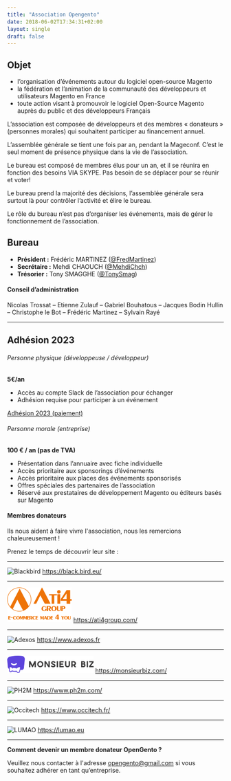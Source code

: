 ```yaml
---
title: "Association Opengento"
date: 2018-06-02T17:34:31+02:00
layout: single
draft: false
---
```


## Objet

- l’organisation d’événements autour du logiciel open-source Magento
- la fédération et l’animation de la communauté des développeurs et utilisateurs Magento en France
- toute action visant à promouvoir le logiciel Open-Source Magento auprès du public et des développeurs Français

L’association est composée de développeurs et des membres « donateurs » (personnes morales) qui souhaitent participer au financement annuel.

L’assemblée générale se tient une fois par an, pendant la Mageconf. C’est le seul moment de présence physique dans la vie de l’association.

Le bureau est composé de membres élus pour un an, et il se réunira en fonction des besoins VIA SKYPE. Pas besoin de se déplacer pour se réunir et voter!

Le bureau prend la majorité des décisions, l’assemblée générale sera surtout là pour contrôler l’activité et élire le bureau.

Le rôle du bureau n’est pas d’organiser les événements, mais de gérer le fonctionnement de l’association.

## Bureau

- **Président :** Frédéric MARTINEZ ([@FredMartinez](https://twitter.com/FredMartinez))
- **Secrétaire :** Mehdi CHAOUCH ([@MehdiChch](https://twitter.com/MehdiChch))
- **Trésorier :** Tony SMAGGHE ([@TonySmag](https://twitter.com/TonySmag))

#### Conseil d’administration

Nicolas Trossat – Etienne Zulauf – Gabriel Bouhatous – Jacques Bodin Hullin – Christophe le Bot – Frédéric Martinez – Sylvain Rayé

------

## Adhésion 2023

###### Personne physique (développeuse / développeur)

**5€/an**

- Accès au compte Slack de l’association pour échanger
- Adhésion requise pour participer à un événement

[Adhésion 2023 (paiement)](https://www.helloasso.com/associations/opengento/adhesions/adhesion-individuelle-2016)

###### Personne morale (entreprise)

**100 € / an (pas de TVA)**

- Présentation dans l’annuaire avec fiche individuelle
- Accès prioritaire aux sponsorings d’événements
- Accès prioritaire aux places des événements sponsorisés
- Offres spéciales des partenaires de l’association
- Réservé aux prestataires de développement Magento ou éditeurs basés sur Magento

#### Membres donateurs

Ils nous aident à faire vivre l'association, nous les remercions chaleureusement !

Prenez le temps de découvrir leur site :

------

![Blackbird](https://raw.githubusercontent.com/opengento/site-opengento/master/static/img/partners/blackbird-logo.png "Blackbird")
https://black.bird.eu/

------

![ati4group](https://raw.githubusercontent.com/opengento/site-opengento/master/static/img/partners/ATI4-150.png "Ati4Group")
https://ati4group.com/

------

![Adexos](https://raw.githubusercontent.com/opengento/site-opengento/master/static/img/partners/adexos-150x65.png "Adexos")
https://www.adexos.fr

------

![Monsieur Biz](https://raw.githubusercontent.com/opengento/site-opengento/master/static/img/partners/MonsieurBiz.png "Monsieur Biz")
https://monsieurbiz.com/

------

![PH2M](https://raw.githubusercontent.com/opengento/site-opengento/master/static/img/partners/ph2m-logo.png "PH2M")
https://www.ph2m.com/

------

![Occitech](https://raw.githubusercontent.com/opengento/site-opengento/master/static/img/partners/logo-occitech-150x39.jpg "Occitech")
https://www.occitech.fr/

------
![LUMAO](https://raw.githubusercontent.com/opengento/site-opengento/master/static/img/partners/lumao-small.png "LUMAO")
https://lumao.eu

-------


**Comment devenir un membre donateur OpenGento ?**

Veuillez nous contacter à l'adresse <opengento@gmail.com> si vous souhaitez adhérer en tant qu’entreprise.
